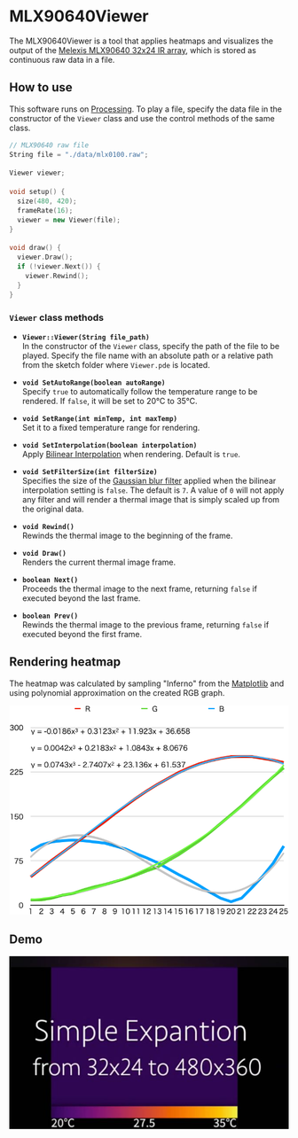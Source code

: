# MLX90640Viewer

The MLX90640Viewer is a tool that applies heatmaps and visualizes the output of the [Melexis MLX90640 32x24 IR array][1], which is stored as continuous raw data in a file.

## How to use

This software runs on [Processing][2]. To play a file, specify the data file in the constructor of the `Viewer` class and use the control methods of the same class.

```c++
// MLX90640 raw file
String file = "./data/mlx0100.raw";

Viewer viewer;

void setup() {
  size(480, 420);
  frameRate(16);
  viewer = new Viewer(file);
}

void draw() {
  viewer.Draw();
  if (!viewer.Next()) {
    viewer.Rewind();
  }
}
```

### `Viewer` class methods

- **`Viewer::Viewer(String file_path)`**  
    In the constructor of the `Viewer` class, specify the path of the file to be played. Specify the file name with an absolute path or a relative path from the sketch folder where `Viewer.pde` is located.

- **`void SetAutoRange(boolean autoRange)`**  
    Specify `true` to automatically follow the temperature range to be rendered. If `false`, it will be set to 20°C to 35°C.

- **`void SetRange(int minTemp, int maxTemp)`**  
    Set it to a fixed temperature range for rendering.

- **`void SetInterpolation(boolean interpolation)`**  
    Apply [Bilinear Interpolation][3] when rendering. Default is `true`.

- **`void SetFilterSize(int filterSize)`**  
    Specifies the size of the [Gaussian blur filter][4] applied when the bilinear interpolation setting is `false`. The default is `7`. A value of `0` will not apply any filter and will render a thermal image that is simply scaled up from the original data.

- **`void Rewind()`**  
    Rewinds the thermal image to the beginning of the frame.

- **`void Draw()`**  
    Renders the current thermal image frame.

- **`boolean Next()`**  
    Proceeds the thermal image to the next frame, returning `false` if executed beyond the last frame.

- **`boolean Prev()`**  
    Rewinds the thermal image to the previous frame, returning `false` if executed beyond the first frame.

## Rendering heatmap

The heatmap was calculated by sampling "Inferno" from the [Matplotlib][5] and using polynomial approximation on the created RGB graph.

![Inferno](Inferno.png "RGB graph of color map Inferno")

## Demo

[![MLX90640 raw data viewer](MLX90640-Viewer.jpg)](https://youtu.be/dhfZa0TYN0s "MLX90640 raw data viewer using Processing - YouTube")

[1]: https://www.melexis.com/en/product/mlx90640/far-infrared-thermal-sensor-array "Far Infrared Thermal Sensor Array (32x24 RES) ｜ Melexis"

[2]: https://processing.org/ "Welcome to Processing! / Processing.org"

[3]: https://en.wikipedia.org/wiki/Bilinear_interpolation "Bilinear interpolation - Wikipedia"

[4]: https://en.wikipedia.org/wiki/Gaussian_blur "Gaussian blur - Wikipedia"

[5]: view-source:https://matplotlib.org/stable/users/explain/colors/colormaps.html "Choosing Colormaps in Matplotlib &#8212; Matplotlib 3.9.3 documentation"

